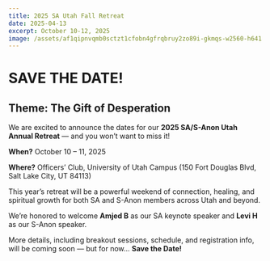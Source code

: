 ```yaml
---
title: 2025 SA Utah Fall Retreat
date: 2025-04-13
excerpt: October 10-12, 2025
image: /assets/af1qipnvqmb0sctzt1cfobn4gfrqbruy2zo89i-gkmqs-w2560-h641.jpg
---
```

<h1>SAVE THE DATE!</h1>
<h2>Theme: The Gift of Desperation</h2>
<p>We are excited to announce the dates for our <strong>2025 SA/S-Anon Utah Annual Retreat</strong> — and you won’t want to miss it!</p>
<p><strong>When?</strong> October 10 – 11, 2025</p>
<p><strong>Where?</strong> Officers’ Club, University of Utah Campus (150 Fort Douglas Blvd, Salt Lake City, UT 84113)</p>
<p>This year’s retreat will be a powerful weekend of connection, healing, and spiritual growth for both SA and S-Anon members across Utah and beyond.</p>
<p>We’re honored to welcome <strong>Amjed B</strong> as our SA keynote speaker and <strong>Levi H</strong> as our S-Anon speaker.</p>
<p>More details, including breakout sessions, schedule, and registration info, will be coming soon — but for now… <strong>Save the Date!</strong></p>
